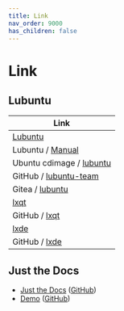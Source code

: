 ```yaml
---
title: Link
nav_order: 9000
has_children: false
---
```



# Link


## Lubuntu

| Link |
| ---- |
| [Lubuntu](https://lubuntu.me/) |
| Lubuntu / [Manual](https://manual.lubuntu.me/)|
| Ubuntu cdimage / [lubuntu](https://cdimage.ubuntu.com/lubuntu/) |
| GitHub / [lubuntu-team](https://github.com/lubuntu-team) |
| Gitea / [lubuntu](https://git.lubuntu.me/explore/repos) |
| [lxqt](https://lxqt-project.org/) |
| GitHub / [lxqt](https://github.com/lxqt) |
| [lxde](https://www.lxde.org/) |
| GitHub / [lxde](https://github.com/lxde) |


## Just the Docs

* [Just the Docs](https://pmarsceill.github.io/just-the-docs/) ([GitHub](https://github.com/pmarsceill/just-the-docs))
* [Demo](https://pmarsceill.github.io/jtd-remote/) ([GitHub](https://github.com/pmarsceill/jtd-remote))
